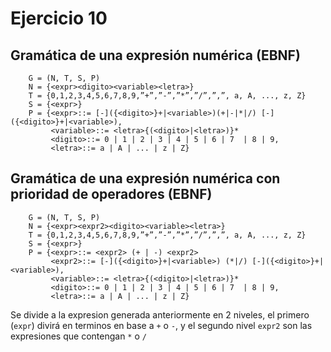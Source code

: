 # Ejercicio 10

## Gramática de una expresión numérica (EBNF)
```BNF
    G = (N, T, S, P)
    N = {<expr><digito><variable><letra>}
    T = {0,1,2,3,4,5,6,7,8,9,”+”,”-”,”*”,”/”,”,”, a, A, ..., z, Z}
    S = {<expr>}
    P = {<expr>::= [-]({<digito>}+|<variable>)(+|-|*|/) [-]({<digito>}+|<variable>),
    	 <variable>::= <letra>{(<digito>|<letra>)}*
      	 <digito>::= 0 | 1 | 2 | 3 | 4 | 5 | 6 | 7  | 8 | 9,
         <letra>::= a | A | ... | z | Z}
```

## Gramática de una expresión numérica con prioridad de operadores (EBNF)

```BNF
    G = (N, T, S, P)
    N = {<expr><expr2><digito><variable><letra>}
    T = {0,1,2,3,4,5,6,7,8,9,”+”,”-”,”*”,”/”,”,”, a, A, ..., z, Z}
    S = {<expr>}
    P = {<expr>::= <expr2> (+ | -) <expr2>
         <expr2>::= [-]({<digito>}+|<variable>) (*|/) [-]({<digito>}+|<variable>),
    	 <variable>::= <letra>{(<digito>|<letra>)}*
      	 <digito>::= 0 | 1 | 2 | 3 | 4 | 5 | 6 | 7  | 8 | 9,
         <letra>::= a | A | ... | z | Z}
```

Se divide a la expresion generada anteriormente en 2 niveles, el primero (`expr`) divirá en terminos en base a `+` o `-`, y el segundo nivel `expr2` son las expresiones que contengan `*` o `/`